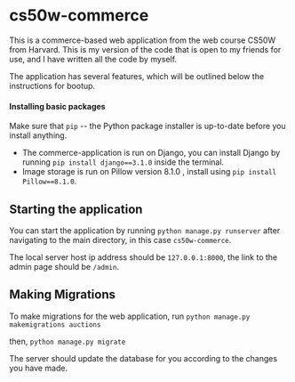 # cs50w-commerce
This is a commerce-based web application from the web course CS50W from Harvard. This is my version of the code that is open to my friends for use, and I have written all the code by myself.

The application has several features, which will be outlined below the instructions for bootup.



#### Installing basic packages 
Make sure that ``pip`` -- the Python package installer is up-to-date before you install anything.

+ The commerce-application is run on Django, you can install Django by running ``pip install django==3.1.0`` inside the terminal.
+ Image storage is run on Pillow version 8.1.0 , install using ``pip install Pillow==8.1.0``.



## Starting the application
You can start the application by running ``python manage.py runserver`` after navigating to the main directory, in this case ``cs50w-commerce``.

The local server host ip address should be ``127.0.0.1:8000``, the link to the admin page should be ``/admin``.


## Making Migrations

To make migrations for the web application, run
``python manage.py makemigrations auctions``

then, 
``python manage.py migrate``

The server should update the database for you according to the changes you have made.
